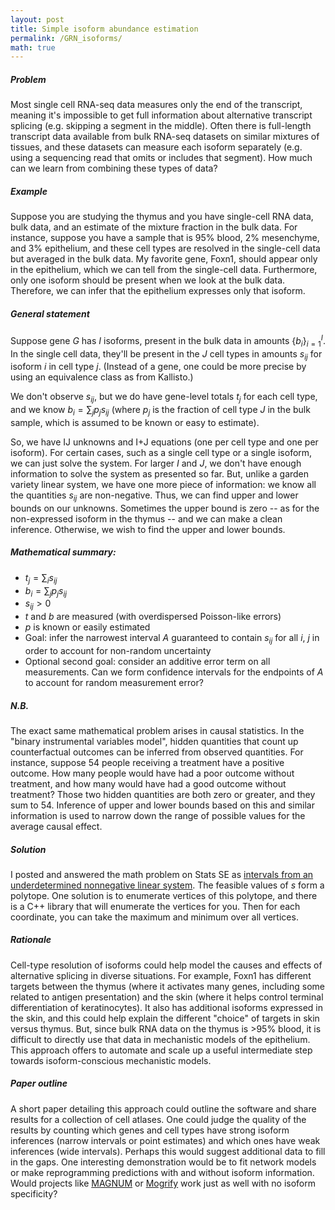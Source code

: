 ```yaml
---
layout: post
title: Simple isoform abundance estimation
permalink: /GRN_isoforms/
math: true
---
```



##### Problem

Most single cell RNA-seq data measures only the end of the transcript, meaning it's impossible to get full information about alternative transcript splicing (e.g. skipping a segment in the middle). Often there is full-length transcript data available from bulk RNA-seq datasets on similar mixtures of tissues, and these datasets can measure each isoform separately (e.g. using a sequencing read that omits or includes that segment). How much can we learn from combining these types of data?

##### Example

Suppose you are studying the thymus and you have single-cell RNA data, bulk data, and an estimate of the mixture fraction in the bulk data. For instance, suppose you have a sample that is 95% blood, 2% mesenchyme, and 3% epithelium, and these cell types are resolved in the single-cell data but averaged in the bulk data. My favorite gene, Foxn1, should appear only in the epithelium, which we can tell from the single-cell data. Furthermore, only one isoform should be present when we look at the bulk data. Therefore, we can infer that the epithelium expresses only that isoform. 

##### General statement

Suppose gene $G$ has $I$ isoforms, present in the bulk data in amounts $\{b_i\}_{i=1}^I$. In the single cell data, they'll be present in the $J$ cell types in amounts $s_{ij}$ for isoform $i$ in cell type $j$. (Instead of a gene, one could be more precise by using an equivalence class as from Kallisto.)

We don't observe $s_{ij}$, but we do have gene-level totals $t_j$ for each cell type, and we know $b_i = \sum_j p_j s_{ij}$ (where $p_j$ is the fraction of cell type $J$ in the bulk sample, which is assumed to be known or easy to estimate). 

So, we have IJ unknowns and I+J equations (one per cell type and one per isoform). For certain cases, such as a single cell type or a single isoform, we can just solve the system. For larger $I$ and $J$, we don't have enough information to solve the system as presented so far. But, unlike a garden variety linear system, we have one more piece of information: we know all the quantities $s_{ij}$ are non-negative. Thus, we can find upper and lower bounds on our unknowns. Sometimes the upper bound is zero -- as for the non-expressed isoform in the thymus -- and we can make a clean inference. Otherwise, we wish to find the upper and lower bounds.

##### Mathematical summary:

- $t_j = \sum_i s_{ij}$
- $b_i = \sum_j p_j s_{ij}$
- $s_{ij} > 0$
- $t$ and $b$ are measured (with overdispersed Poisson-like errors)
- $p$ is known or easily estimated
- Goal: infer the narrowest interval $A$ guaranteed to contain $s_{ij}$ for all $i$, $j$ in order to account for non-random uncertainty
- Optional second goal: consider an additive error term on all measurements. Can we form confidence intervals for the endpoints of $A$ to account for random measurement error?

##### N.B. 

The exact same mathematical problem arises in causal statistics. In the "binary instrumental variables model", hidden quantities that count up counterfactual outcomes can be inferred from observed quantities. For instance, suppose 54 people receiving a treatment have a positive outcome. How many people would have had a poor outcome without treatment, and how many would have had a good outcome without treatment? Those two hidden quantities are both zero or greater, and they sum to 54. Inference of upper and lower bounds based on this and similar information is used to narrow down the range of possible values for the average causal effect. 

##### Solution

I posted and answered the math problem on Stats SE as [intervals from an underdetermined nonnegative linear system](https://stats.stackexchange.com/questions/442961/intervals-from-an-underdetermined-nonnegative-linear-system/442962#442962). The feasible values of $s$ form a polytope. One solution is to enumerate vertices of this polytope, and there is a C++ library that will enumerate the vertices for you. Then for each coordinate, you can take the maximum and minimum over all vertices.

##### Rationale

Cell-type resolution of isoforms could help model the causes and effects of alternative splicing in diverse situations. For example, Foxn1 has different targets between the thymus (where it activates many genes, including some related to antigen presentation) and the skin (where it helps control terminal differentiation of keratinocytes). It also has additional isoforms expressed in the skin, and this could help explain the different "choice" of targets in skin versus thymus. But, since bulk RNA data on the thymus is >95% blood, it is difficult to directly use that data in mechanistic models of the epithelium. This approach offers to automate and scale up a useful intermediate step towards isoform-conscious mechanistic models.

##### Paper outline

A short paper detailing this approach could outline the software and share results for a collection of cell atlases. One could judge the quality of the results by counting which genes and cell types have strong isoform inferences (narrow intervals or point estimates) and which ones have weak inferences (wide intervals). Perhaps this would suggest additional data to fill in the gaps. One interesting demonstration would be to fit network models or make reprogramming predictions with and without isoform information. Would projects like [MAGNUM](http://regulatorycircuits.org/download.html) or [Mogrify](http://www.mogrify.net/) work just as well with no isoform specificity?

